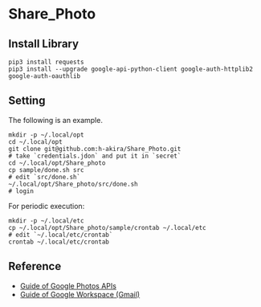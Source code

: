 # Share_Photo
## Install Library
```
pip3 install requests
pip3 install --upgrade google-api-python-client google-auth-httplib2 google-auth-oauthlib
```
## Setting
The following is an example.
```
mkdir -p ~/.local/opt
cd ~/.local/opt
git clone git@github.com:h-akira/Share_Photo.git
# take `credentials.jdon` and put it in `secret`
cd ~/.local/opt/Share_photo
cp sample/done.sh src
# edit `src/done.sh`
~/.local/opt/Share_photo/src/done.sh
# login
```
For periodic execution:
```
mkdir -p ~/.local/etc
cp ~/.local/opt/Share_photo/sample/crontab ~/.local/etc
# edit `~/.local/etc/crontab`
crontab ~/.local/etc/crontab
```
## Reference
- [Guide of Google Photos APIs](https://developers.google.com/photos/library/guides/upload-media?hl=ja#rest_1)
- [Guide of Google Workspace (Gmail)](https://developers.google.com/gmail/api/quickstart/python?hl=ja)

